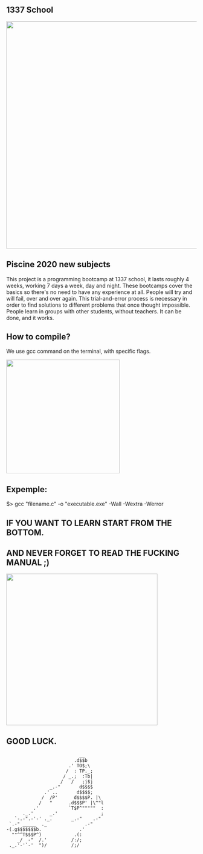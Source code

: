 ## 1337 School

<IMG SRC="https://1337.ma/static/b8296aebbcc7fb3ce15ae9e4a66d82fa/25252/cluster.jpg" WIDTH="600">

## Piscine 2020 new subjects

This project is a programming bootcamp at 1337 school, it lasts roughly 
4 weeks, working 7 days a week, day and night.
These bootcamps cover the basics so there's no need to have any experience at
all. People will try and will fail, over and over again. This trial-and-error
process is necessary in order to find solutions to different problems that 
once thought impossible. People learn in groups with other
students, without teachers. It can be done, and it works.

## How to compile?

We use gcc command on the terminal, with specific flags.

<IMG SRC="https://upload.wikimedia.org/wikipedia/commons/a/af/GNU_Compiler_Collection_logo.svg" WIDTH="300">

## Expemple:

$> gcc "filename.c" -o "executable.exe" -Wall -Wextra -Werror

## IF YOU WANT TO LEARN START FROM THE BOTTOM. 
## AND NEVER FORGET TO READ THE FUCKING MANUAL ;)

<IMG SRC="https://postcoitum429456745.files.wordpress.com/2018/10/mao_rtfm_vectorize_by_cmenghi.png" WIDTH="400">

## GOOD LUCK.
                               __
                             .d$$b
                           .' TO$;\
                          /  : TP._;
                         / _.;  :Tb|
                        /   /   ;j$j
                    _.-"       d$$$$
                  .' ..       d$$$$;
                 /  /P'      d$$$$P. |\
                /   "      .d$$$P' |\^"l
              .'           `T$P^"""""  :
          ._.'      _.'                ;
       `-.-".-'-' ._.       _.-"    .-"
     `.-" _____  ._              .-"
    -(.g$$$$$$$b.              .'
      ""^^T$$$P^)            .(:
        _/  -"  /.'         /:/;
     ._.'-'`-'  ")/         /;/

